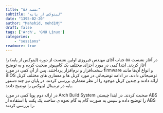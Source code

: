 ```yaml
---
title: "نشست ۵۸"
subtitle: "لینوکس از پایه"
date: "1395-02-20"
author: "Mahshid, mehdiMj"
draft: false
tags: ['Arch', 'GNU Linux']
categories:
    - "sessions"
readmore: true
---
```

در آغاز نشست ۵۸ جناب آقای مهندس فیروزی اولین نشست از دوره (لینوکس از پایه) را آغاز کردند. ابتدا کمی در مورد اجزای مختلف یک کامپیوتر صحبت کرده و به توضیح سخت‌افزار و نرم‌افزار پرداختند. پس از آن کمی در مورد firmware و انواع آن‌ها مانند BIOS توضیحاتی دادند. در ادامه توضیحاتی در مورد کرنل ها و معماری های مختلف کرنل ارائه دادند و چندین کرنل موجود را از نظر معماری بررسی کردند. در پایان نیز چند دستور پایه در ترمینال لینوکس را توضیح دادند.

در ارائه دوم پویا کمی در مورد Arch Build System صحبت کردند. در ابتدا چیستی ABS را توضیح داده و سپس به صورت گام به گام نحوه ی ساخت یک پکت با استفاده از ABS را بررسی کردند.

